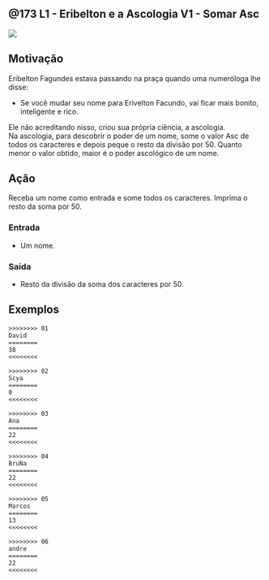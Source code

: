 ## @173 L1 - Eribelton e a Ascologia V1 - Somar Asc


![](https://raw.githubusercontent.com/qxcodefup/moodle/master/base/173/__capa.jpg)

## Motivação

Eribelton Fagundes estava passando na praça quando uma numeróloga lhe disse:  
- Se você mudar seu nome para Erivelton Facundo, vai ficar mais bonito, inteligente e rico.

Ele não acreditando nisso, criou sua própria ciência, a ascologia.  
Na ascologia, para descobrir o poder de um nome, some o valor Asc de todos os caracteres e depois peque o resto da divisão por 50.
Quanto menor o valor obtido, maior é o poder ascológico de um nome.  

## Ação

Receba um nome como entrada e some todos os caracteres. Imprima o resto da soma por 50.  

### Entrada

*   Um nome.  

### Saída

*   Resto da divisão da soma dos caracteres por 50.  

## Exemplos

```
>>>>>>>> 01
David
========
38
<<<<<<<<  

>>>>>>>> 02
Scya
========
0
<<<<<<<<

>>>>>>>> 03
Ana
========
22
<<<<<<<<

>>>>>>>> 04
BruNa
========
22
<<<<<<<<

>>>>>>>> 05
Marcos
========
13
<<<<<<<<

>>>>>>>> 06
andre
========
22
<<<<<<<<
```

<!-- 
>>>>>>>>
CumpadreWashington
========
25
<<<<<<<<

>>>>>>>>
Fernando
========
13
<<<<<<<<
-->
